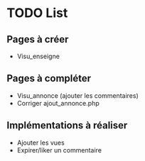 # TODO List
## Pages à créer
- Visu_enseigne

## Pages à compléter
- Visu_annonce (ajouter les commentaires)
- Corriger ajout_annonce.php

## Implémentations à réaliser
- Ajouter les vues
- Expirer/liker un commentaire
